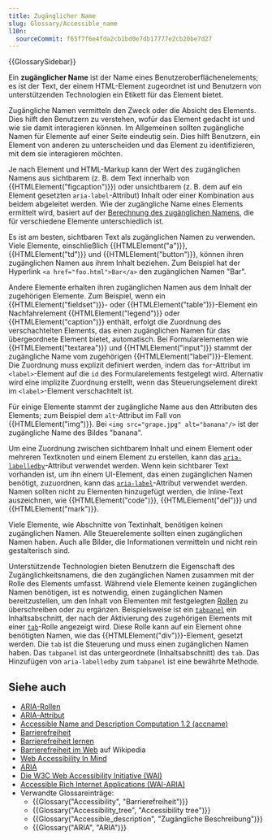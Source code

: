 ```yaml
---
title: Zugänglicher Name
slug: Glossary/Accessible_name
l10n:
  sourceCommit: f65f7f6e4fda2cb1bd0e7db17777e2cb20be7d27
---
```


{{GlossarySidebar}}

Ein **zugänglicher Name** ist der Name eines Benutzeroberflächenelements; es ist der Text, der einem HTML-Element zugeordnet ist und Benutzern von unterstützenden Technologien ein Etikett für das Element bietet.

Zugängliche Namen vermitteln den Zweck oder die Absicht des Elements. Dies hilft den Benutzern zu verstehen, wofür das Element gedacht ist und wie sie damit interagieren können. Im Allgemeinen sollten zugängliche Namen für Elemente auf einer Seite eindeutig sein. Dies hilft Benutzern, ein Element von anderen zu unterscheiden und das Element zu identifizieren, mit dem sie interagieren möchten.

Je nach Element und HTML-Markup kann der Wert des zugänglichen Namens aus sichtbarem (z. B. dem Text innerhalb von {{HTMLElement("figcaption")}}) oder unsichtbarem (z. B. dem auf ein Element gesetzten `aria-label`-Attribut) Inhalt oder einer Kombination aus beidem abgeleitet werden. Wie der zugängliche Name eines Elements ermittelt wird, basiert auf der [Berechnung des zugänglichen Namens](https://www.w3.org/WAI/ARIA/apg/practices/names-and-descriptions/#name_calculation), die für verschiedene Elemente unterschiedlich ist.

Es ist am besten, sichtbaren Text als zugänglichen Namen zu verwenden. Viele Elemente, einschließlich {{HTMLElement("a")}}, {{HTMLElement("td")}} und {{HTMLElement("button")}}, können ihren zugänglichen Namen aus ihrem Inhalt beziehen. Zum Beispiel hat der Hyperlink `<a href="foo.html">Bar</a>` den zugänglichen Namen "Bar".

Andere Elemente erhalten ihren zugänglichen Namen aus dem Inhalt der zugehörigen Elemente. Zum Beispiel, wenn ein {{HTMLElement("fieldset")}}- oder {{HTMLElement("table")}}-Element ein Nachfahrelement {{HTMLElement("legend")}} oder {{HTMLElement("caption")}} enthält, erfolgt die Zuordnung des verschachtelten Elements, das einen zugänglichen Namen für das übergeordnete Element bietet, automatisch. Bei Formularelementen wie {{HTMLElement("textarea")}} und {{HTMLElement("input")}} stammt der zugängliche Name vom zugehörigen {{HTMLElement("label")}}-Element. Die Zuordnung muss explizit definiert werden, indem das `for`-Attribut im `<label>`-Element auf die `id` des Formularelements festgelegt wird. Alternativ wird eine implizite Zuordnung erstellt, wenn das Steuerungselement direkt im `<label>`-Element verschachtelt ist.

Für einige Elemente stammt der zugängliche Name aus den Attributen des Elements; zum Beispiel dem `alt`-Attribut im Fall von {{HTMLElement("img")}}. Bei `<img src="grape.jpg" alt="banana"/>` ist der zugängliche Name des Bildes "banana".

Um eine Zuordnung zwischen sichtbarem Inhalt und einem Element oder mehreren Textknoten und einem Element zu erstellen, kann das [`aria-labelledby`](/de/docs/Web/Accessibility/ARIA/Reference/Attributes/aria-labelledby)-Attribut verwendet werden. Wenn kein sichtbarer Text vorhanden ist, um ihn einem UI-Element, das einen zugänglichen Namen benötigt, zuzuordnen, kann das [`aria-label`](/de/docs/Web/Accessibility/ARIA/Reference/Attributes/aria-label)-Attribut verwendet werden. Namen sollten nicht zu Elementen hinzugefügt werden, die Inline-Text auszeichnen, wie {{HTMLElement("code")}}, {{HTMLElement("del")}} und {{HTMLElement("mark")}}.

Viele Elemente, wie Abschnitte von Textinhalt, benötigen keinen zugänglichen Namen. Alle Steuerelemente sollten einen zugänglichen Namen haben. Auch alle Bilder, die Informationen vermitteln und nicht rein gestalterisch sind.

Unterstützende Technologien bieten Benutzern die Eigenschaft des Zugänglichkeitsnamens, die den zugänglichen Namen zusammen mit der Rolle des Elements umfasst. Während viele Elemente keinen zugänglichen Namen benötigen, ist es notwendig, einen zugänglichen Namen bereitzustellen, um den Inhalt von Elementen mit festgelegten [Rollen](/de/docs/Web/Accessibility/ARIA/Reference/Roles) zu überschreiben oder zu ergänzen. Beispielsweise ist ein [`tabpanel`](/de/docs/Web/Accessibility/ARIA/Reference/Roles/tabpanel_role) ein Inhaltsabschnitt, der nach der Aktivierung des zugehörigen Elements mit einer [`tab`](/de/docs/Web/Accessibility/ARIA/Reference/Roles/tab_role)-Rolle angezeigt wird. Diese Rolle kann auf ein Element ohne benötigten Namen, wie das {{HTMLElement("div")}}-Element, gesetzt werden. Die `tab` ist die Steuerung und muss einen zugänglichen Namen haben. Das `tabpanel` ist das untergeordnete (Inhaltsabschnitt) des `tab`. Das Hinzufügen von `aria-labelledby` zum `tabpanel` ist eine bewährte Methode.

## Siehe auch

- [ARIA-Rollen](/de/docs/Web/Accessibility/ARIA/Reference/Roles)
- [ARIA-Attribut](/de/docs/Web/Accessibility/ARIA/Reference/Attributes)
- [Accessible Name and Description Computation 1.2 (accname)](https://w3c.github.io/accname/#mapping_additional_nd_description)
- [Barrierefreiheit](/de/docs/Web/Accessibility)
- [Barrierefreiheit lernen](/de/docs/Learn_web_development/Core/Accessibility)
- [Barrierefreiheit im Web](https://en.wikipedia.org/wiki/Web_accessibility) auf Wikipedia
- [Web Accessibility In Mind](https://webaim.org/)
- [ARIA](/de/docs/Web/Accessibility/ARIA)
- [Die W3C Web Accessibility Initiative (WAI)](https://www.w3.org/WAI/)
- [Accessible Rich Internet Applications (WAI-ARIA)](https://w3c.github.io/aria/)
- Verwandte Glossareinträge:
  - {{Glossary("Accessibility", "Barrierefreiheit")}}
  - {{Glossary("Accessibility_tree", "Accessibility tree")}}
  - {{Glossary("Accessible_description", "Zugängliche Beschreibung")}}
  - {{Glossary("ARIA", "ARIA")}}
